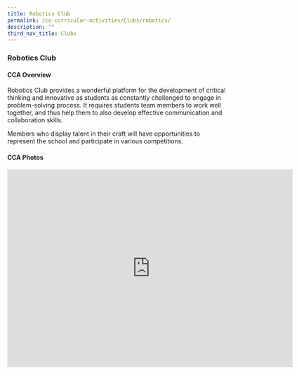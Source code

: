 ```yaml
---
title: Robotics Club
permalink: /co-curricular-activities/Clubs/robotics/
description: ""
third_nav_title: Clubs
---
```

### Robotics Club

#### CCA Overview
Robotics Club provides a wonderful platform for the development of critical thinking and innovative as students as constantly challenged to engage in problem-solving process. It requires students team members to work well together, and thus help them to also develop effective communication and collaboration skills.

Members who display talent in their craft will have opportunities to represent the school and participate in various competitions.

#### CCA Photos

<iframe allowfullscreen="true" height="450" width="650" frameborder="0" src="https://docs.google.com/presentation/d/e/2PACX-1vTL_P6fcHvzBlQCg-L5KgRulsOozfU3DmOtHYLKyunagvdfpJYQRZ1NJgWccsOYhS7w7CSbJOpfUSW3/embed?start=false&amp;loop=false&amp;delayms=3000"></iframe>